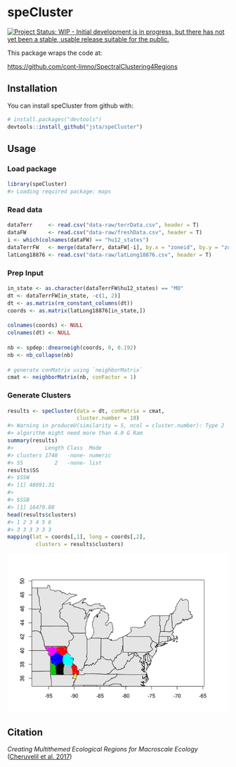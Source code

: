 
<!-- README.md is generated from README.Rmd. Please edit that file -->
speCluster
==========

[![Project Status: WIP - Initial development is in progress, but there has not yet been a stable, usable release suitable for the public.](http://www.repostatus.org/badges/latest/wip.svg)](http://www.repostatus.org/#wip)

This package wraps the code at:

<https://github.com/cont-limno/SpectralClustering4Regions>

Installation
------------

You can install speCluster from github with:

``` r
# install.packages("devtools")
devtools::install_github("jsta/speCluster")
```

Usage
-----

### Load package

``` r
library(speCluster)
#> Loading required package: maps
```

### Read data

``` r
dataTerr     <- read.csv("data-raw/terrData.csv", header = T)
dataFW       <- read.csv("data-raw/freshData.csv", header = T)
i <- which(colnames(dataFW) == "hu12_states")
dataTerrFW   <- merge(dataTerr, dataFW[-i], by.x = "zoneid", by.y = "zoneid")
latLong18876 <- read.csv("data-raw/latLong18876.csv", header = T)
```

### Prep Input

``` r
in_state <- as.character(dataTerrFW$hu12_states) == "MO"
dt <- dataTerrFW[in_state, -c(1, 2)]
dt <- as.matrix(rm_constant_columns(dt))
coords <- as.matrix(latLong18876[in_state,])

colnames(coords) <- NULL
colnames(dt) <- NULL

nb <- spdep::dnearneigh(coords, 0, 0.192)
nb <- nb_collapse(nb)

# generate conMatrix using `neighborMatrix`
cmat <- neighborMatrix(nb, conFactor = 1)
```

### Generate Clusters

``` r
results <- speCluster(data = dt, conMatrix = cmat, 
                      cluster.number = 10)
#> Warning in produceU(similarity = S, ncol = cluster.number): Type 2
#> algorithm might need more than 4.0 G Ram
summary(results)
#>          Length Class  Mode   
#> clusters 1748   -none- numeric
#> SS          2   -none- list
results$SS
#> $SSW
#> [1] 48691.31
#> 
#> $SSB
#> [1] 16479.08
head(results$clusters)
#> 1 2 3 4 5 6 
#> 3 3 3 3 3 3
mapping(lat = coords[,1], long = coords[,2],
         clusters = results$clusters)
```

![](images/unnamed-chunk-5-1.png)

Citation
--------

*Creating Multithemed Ecological Regions for Macroscale Ecology* ([Cheruvelil et al. 2017](https://dx.doi.org/10.1002/ece3.2884))
